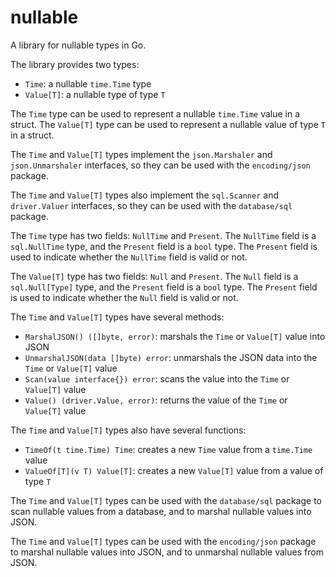 # nullable

A library for nullable types in Go.

The library provides two types:

- `Time`: a nullable `time.Time` type
- `Value[T]`: a nullable type of type `T`

The `Time` type can be used to represent a nullable `time.Time` value in a struct.
The `Value[T]` type can be used to represent a nullable value of type `T` in a struct.

The `Time` and `Value[T]` types implement the `json.Marshaler` and `json.Unmarshaler` interfaces,
so they can be used with the `encoding/json` package.

The `Time` and `Value[T]` types also implement the `sql.Scanner` and `driver.Valuer` interfaces,
so they can be used with the `database/sql` package.

The `Time` type has two fields: `NullTime` and `Present`.
The `NullTime` field is a `sql.NullTime` type, and the `Present` field is a `bool` type.
The `Present` field is used to indicate whether the `NullTime` field is valid or not.

The `Value[T]` type has two fields: `Null` and `Present`.
The `Null` field is a `sql.Null[Type]` type, and the `Present` field is a `bool` type.
The `Present` field is used to indicate whether the `Null` field is valid or not.

The `Time` and `Value[T]` types have several methods:

- `MarshalJSON() ([]byte, error)`: marshals the `Time` or `Value[T]` value into JSON
- `UnmarshalJSON(data []byte) error`: unmarshals the JSON data into the `Time` or `Value[T]` value
- `Scan(value interface{}) error`: scans the value into the `Time` or `Value[T]` value
- `Value() (driver.Value, error)`: returns the value of the `Time` or `Value[T]` value

The `Time` and `Value[T]` types also have several functions:

- `TimeOf(t time.Time) Time`: creates a new `Time` value from a `time.Time` value
- `ValueOf[T](v T) Value[T]`: creates a new `Value[T]` value from a value of type `T`

The `Time` and `Value[T]` types can be used with the `database/sql` package to scan nullable values from a database,
and to marshal nullable values into JSON.

The `Time` and `Value[T]` types can be used with the `encoding/json` package to marshal nullable values into JSON,
and to unmarshal nullable values from JSON.
